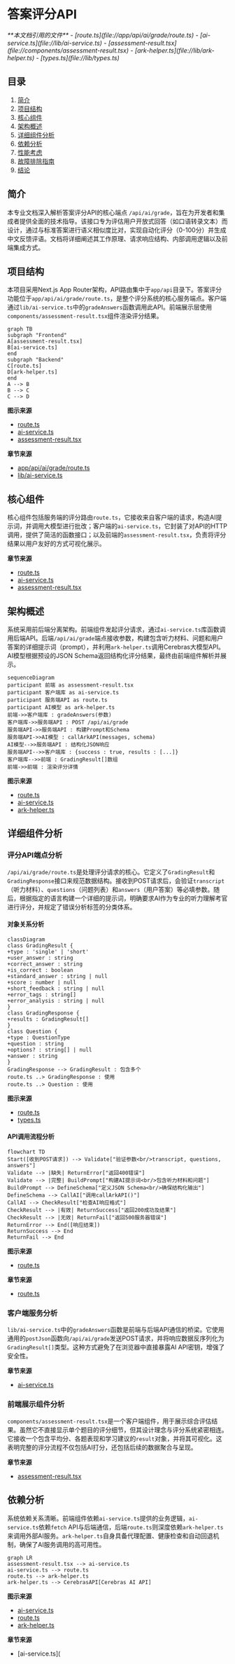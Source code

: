 
# 答案评分API

<cite>
**本文档引用的文件**
- [route.ts](file://app/api/ai/grade/route.ts)
- [ai-service.ts](file://lib/ai-service.ts)
- [assessment-result.tsx](file://components/assessment-result.tsx)
- [ark-helper.ts](file://lib/ark-helper.ts)
- [types.ts](file://lib/types.ts)
</cite>

## 目录
1. [简介](#简介)
2. [项目结构](#项目结构)
3. [核心组件](#核心组件)
4. [架构概述](#架构概述)
5. [详细组件分析](#详细组件分析)
6. [依赖分析](#依赖分析)
7. [性能考虑](#性能考虑)
8. [故障排除指南](#故障排除指南)
9. [结论](#结论)

## 简介
本专业文档深入解析答案评分API的核心端点 `/api/ai/grade`，旨在为开发者和集成者提供全面的技术指导。该接口专为评估用户开放式回答（如口语转录文本）而设计，通过与标准答案进行语义相似度比对，实现自动化评分（0-100分）并生成中文反馈评语。文档将详细阐述其工作原理、请求响应结构、内部调用逻辑以及前端集成方式。

## 项目结构
本项目采用Next.js App Router架构，API路由集中于`app/api`目录下。答案评分功能位于`app/api/ai/grade/route.ts`，是整个评分系统的核心服务端点。客户端通过`lib/ai-service.ts`中的`gradeAnswers`函数调用此API。前端展示层使用`components/assessment-result.tsx`组件渲染评分结果。

```mermaid
graph TB
subgraph "Frontend"
A[assessment-result.tsx]
B[ai-service.ts]
end
subgraph "Backend"
C[route.ts]
D[ark-helper.ts]
end
A --> B
B --> C
C --> D
```

**图示来源**
- [route.ts](file://app/api/ai/grade/route.ts#L1-L134)
- [ai-service.ts](file://lib/ai-service.ts#L1-L113)
- [assessment-result.tsx](file://components/assessment-result.tsx#L1-L157)

**章节来源**
- [app/api/ai/grade/route.ts](file://app/api/ai/grade/route.ts#L1-L134)
- [lib/ai-service.ts](file://lib/ai-service.ts#L1-L113)

## 核心组件
核心组件包括服务端的评分路由`route.ts`，它接收来自客户端的请求，构造AI提示词，并调用大模型进行批改；客户端的`ai-service.ts`，它封装了对API的HTTP调用，提供了简洁的函数接口；以及前端的`assessment-result.tsx`，负责将评分结果以用户友好的方式可视化展示。

**章节来源**
- [route.ts](file://app/api/ai/grade/route.ts#L1-L134)
- [ai-service.ts](file://lib/ai-service.ts#L1-L113)
- [assessment-result.tsx](file://components/assessment-result.tsx#L1-L157)

## 架构概述
系统采用前后端分离架构。前端组件发起评分请求，通过`ai-service.ts`库函数调用后端API。后端`/api/ai/grade`端点接收参数，构建包含听力材料、问题和用户答案的详细提示词（prompt），并利用`ark-helper.ts`调用Cerebras大模型API。AI模型根据预设的JSON Schema返回结构化评分结果，最终由前端组件解析并展示。

```mermaid
sequenceDiagram
participant 前端 as assessment-result.tsx
participant 客户端库 as ai-service.ts
participant 服务端API as route.ts
participant AI模型 as ark-helper.ts
前端->>客户端库 : gradeAnswers(参数)
客户端库->>服务端API : POST /api/ai/grade
服务端API->>服务端API : 构建Prompt和Schema
服务端API->>AI模型 : callArkAPI(messages, schema)
AI模型-->>服务端API : 结构化JSON响应
服务端API-->>客户端库 : {success : true, results : [...]}
客户端库-->>前端 : GradingResult[]数组
前端->>前端 : 渲染评分详情
```

**图示来源**
- [route.ts](file://app/api/ai/grade/route.ts#L1-L134)
- [ai-service.ts](file://lib/ai-service.ts#L62-L73)
- [ark-helper.ts](file://lib/ark-helper.ts#L113-L200)

## 详细组件分析

### 评分API端点分析
`/api/ai/grade/route.ts`是处理评分请求的核心。它定义了`GradingResult`和`GradingResponse`接口来规范数据结构。接收到POST请求后，会验证`transcript`（听力材料）、`questions`（问题列表）和`answers`（用户答案）等必填参数。随后，根据指定的语言构建一个详细的提示词，明确要求AI作为专业的听力理解考官进行评分，并规定了错误分析标签的分类体系。

#### 对象关系分析
```mermaid
classDiagram
class GradingResult {
+type : 'single' | 'short'
+user_answer : string
+correct_answer : string
+is_correct : boolean
+standard_answer : string | null
+score : number | null
+short_feedback : string | null
+error_tags : string[]
+error_analysis : string | null
}
class GradingResponse {
+results : GradingResult[]
}
class Question {
+type : QuestionType
+question : string
+options? : string[] | null
+answer : string
}
GradingResponse --> GradingResult : 包含多个
route.ts ..> GradingResponse : 使用
route.ts ..> Question : 使用
```

**图示来源**
- [route.ts](file://app/api/ai/grade/route.ts#L4-L14)
- [types.ts](file://lib/types.ts#L49-L60)

#### API调用流程分析
```mermaid
flowchart TD
Start([收到POST请求]) --> Validate["验证参数<br/>transcript, questions, answers"]
Validate --> |缺失| ReturnError["返回400错误"]
Validate --> |完整| BuildPrompt["构建AI提示词<br/>包含听力材料和问题"]
BuildPrompt --> DefineSchema["定义JSON Schema<br/>确保结构化输出"]
DefineSchema --> CallAI["调用callArkAPI()"]
CallAI --> CheckResult["检查AI响应格式"]
CheckResult --> |有效| ReturnSuccess["返回200成功及结果"]
CheckResult --> |无效| ReturnFail["返回500服务器错误"]
ReturnError --> End([响应结束])
ReturnSuccess --> End
ReturnFail --> End
```

**图示来源**
- [route.ts](file://app/api/ai/grade/route.ts#L15-L134)

**章节来源**
- [route.ts](file://app/api/ai/grade/route.ts#L1-L134)

### 客户端服务分析
`lib/ai-service.ts`中的`gradeAnswers`函数是前端与后端API通信的桥梁。它使用通用的`postJson`函数向`/api/ai/grade`发送POST请求，并将响应数据反序列化为`GradingResult[]`类型。这种方式避免了在浏览器中直接暴露AI API密钥，增强了安全性。

**章节来源**
- [ai-service.ts](file://lib/ai-service.ts#L62-L73)

### 前端展示组件分析
`components/assessment-result.tsx`是一个客户端组件，用于展示综合评估结果。虽然它不直接显示单个题目的评分细节，但其设计理念与评分系统紧密相连。它接收一个包含平均分、各题表现和学习建议的`result`对象，并将其可视化。这表明完整的评分流程不仅包括AI打分，还包括后续的数据聚合与呈现。

**章节来源**
- [assessment-result.tsx](file://components/assessment-result.tsx#L1-L157)

## 依赖分析
系统依赖关系清晰。前端组件依赖`ai-service.ts`提供的业务逻辑，`ai-service.ts`依赖`fetch` API与后端通信，后端`route.ts`则深度依赖`ark-helper.ts`来调用外部AI服务。`ark-helper.ts`自身具备代理配置、健康检查和自动回退机制，确保了AI服务调用的高可用性。

```mermaid
graph LR
assessment-result.tsx --> ai-service.ts
ai-service.ts --> route.ts
route.ts --> ark-helper.ts
ark-helper.ts --> CerebrasAPI[Cerebras AI API]
```

**图示来源**
- [ai-service.ts](file://lib/ai-service.ts#L62-L73)
- [route.ts](file://app/api/ai/grade/route.ts#L1-L134)
- [ark-helper.ts](file://lib/ark-helper.ts#L113-L200)

**章节来源**
- [ai-service.ts](
